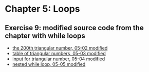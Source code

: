 # Chapter 5: Loops

## Exercise 9: modified source code from the chapter with while loops

- [the 200th triangular number, 05-02 modified](05-02m.c)
- [table of triangular numbers, 05-03 modified](05-03m.c)
- [input for triangular number, 05-04 modified](05-04m.c)
- [nested while loop, 05-05 modified](05-05m.c)
